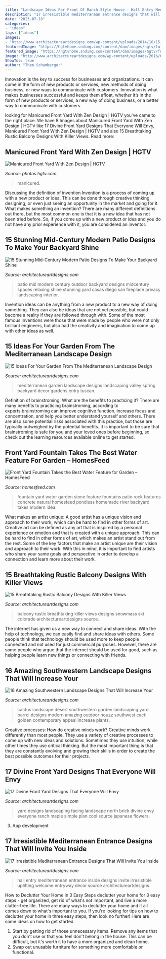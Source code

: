 ```yaml
---
title: "Landscape Ideas For Front Of Ranch Style House - Hall Entry Mediterranean Entrance Inside Designs Invite Irresistible Uplifting Welcome Entryway Decor Source Architectureartdesigns"
description: "17 irresistible mediterranean entrance designs that will invite you inside"
date: "2023-07-18"
categories:
- "ideas"
tags: ["ideas"]
images:
- "http://www.architectureartdesigns.com/wp-content/uploads/2014/10/15-Ideas-For-Your-Garden-From-The-Mediterranean-Landscape-Design-13-630x840.jpg"
featuredImage: "https://hgtvhome.sndimg.com/content/dam/images/hgtv/fullset/2013/7/9/3/BP_CRB2508H_after-Maizel-house-fence-4x3.jpg.rend.hgtvcom.616.411.suffix/1400980795469.jpeg"
featured_image: "https://hgtvhome.sndimg.com/content/dam/images/hgtv/fullset/2013/7/9/3/BP_CRB2508H_after-Maizel-house-fence-4x3.jpg.rend.hgtvcom.616.411.suffix/1400980795469.jpeg"
image: "http://www.architectureartdesigns.com/wp-content/uploads/2016/04/16-Amazing-Southwestern-Landscape-Designs-That-Will-Increase-Your-Outdoor-Appeal-13-630x419.jpg"
ShowToc: true
author: "Theo Schamberger"
---
```



Innovation is the key to success for businesses and organizations. It can come in the form of new products or services, new methods of doing business, or new ways to communicate with customers. Innovation is what makes businesses successful and keeps them afloat, whether it’s in the form of new products or services, a new way of doing business, or a better way to communicate with customers.

	

		
looking for Manicured Front Yard With Zen Design | HGTV you've came to the right place. We have 8 Images about Manicured Front Yard With Zen Design | HGTV like 17 Divine Front Yard Designs That Everyone Will Envy, Manicured Front Yard With Zen Design | HGTV and also 15 Breathtaking Rustic Balcony Designs With Killer Views. Read more:
		
    
## Manicured Front Yard With Zen Design | HGTV

<img loading=lazy src="https://hgtvhome.sndimg.com/content/dam/images/hgtv/fullset/2013/7/9/3/BP_CRB2508H_after-Maizel-house-fence-4x3.jpg.rend.hgtvcom.616.411.suffix/1400980795469.jpeg" onerror="this.onerror=null;this.src='https://tse2.mm.bing.net/th?id=OIP.0dkCkU1dWrtr8lR_rpzR_gHaE8&amp;pid=15.1';" alt="Manicured Front Yard With Zen Design | HGTV">

_Source: photos.hgtv.com_

>manicured. 

	

Discussing the definition of invention
Invention is a process of coming up with a new product or idea. This can be done through creative thinking, designing, or even just seeing an opportunity in the market and going for it. What makes something an invention? There are many different definitions out there, but the most common one is that it is a new idea that has not been tried before. So, if you come up with a new product or idea and you do not have any prior experience with it, you are considered an inventor.

    
## 15 Stunning Mid-Century Modern Patio Designs To Make Your Backyard Shine

<img loading=lazy src="http://www.architectureartdesigns.com/wp-content/uploads/2015/10/15-Stunning-Mid-Century-Modern-Patio-Designs-To-Make-Your-Backyard-Shine-9-630x421.jpg" onerror="this.onerror=null;this.src='https://tse2.mm.bing.net/th?id=OIP.imbKe6tpJypVBLoJ7ft1ZgHaE8&amp;pid=15.1';" alt="15 Stunning Mid-Century Modern Patio Designs To Make Your Backyard Shine">

_Source: architectureartdesigns.com_

>patio mid modern century outdoor backyard designs midcentury spaces relaxing shine stunning yard casas diego san fireplace privacy landscaping interior. 

	

Invention ideas can be anything from a new product to a new way of doing something. They can also be ideas that are not yet possible, but could become a reality if they are followed through with. Some of the most famous inventions were those that were made by people who were not only brilliant engineers, but also had the creativity and imagination to come up with other ideas as well.

    
## 15 Ideas For Your Garden From The Mediterranean Landscape Design

<img loading=lazy src="http://www.architectureartdesigns.com/wp-content/uploads/2014/10/15-Ideas-For-Your-Garden-From-The-Mediterranean-Landscape-Design-13-630x840.jpg" onerror="this.onerror=null;this.src='https://tse3.mm.bing.net/th?id=OIP.0leKGLxP1tTM7CxBwgseYwHaJ4&amp;pid=15.1';" alt="15 Ideas For Your Garden From The Mediterranean Landscape Design">

_Source: architectureartdesigns.com_

>mediterranean garden landscape designs landscaping valley spring backyard decor gardens entry tuscan. 

	

Definition of brainstroming: What are the benefits to practicing it?
There are many benefits to practicing brainstroming, according to experts.brainstroming can improve cognitive function, increase focus and concentration, and help you better understand yourself and others. There are also some potential risks associated with this practice, but those are typically outweighed by the potential benefits. It is important to be sure that brainstroming is safe for you and your loved ones before beginning, so check out the learning resources available online to get started.

    
## Front Yard Fountain Takes The Best Water Feature For Garden – HomesFeed

<img loading=lazy src="https://homesfeed.com/wp-content/uploads/2015/09/unique-stone-front-yard-fountain-idea-with-greenery-and-concrete-patio.jpg" onerror="this.onerror=null;this.src='https://tse4.mm.bing.net/th?id=OIP.pYVrRBv8JidwMXQBrrlgigHaEK&amp;pid=15.1';" alt="Front Yard Fountain Takes the Best Water Feature for Garden – HomesFeed">

_Source: homesfeed.com_

>fountain yard water garden stone feature fountains patio rock features concrete natural homesfeed pondless homemade river backyard takes modern idea. 

	

What makes an artist unique: A good artist has a unique vision and approach to their work, which can be hard to find in other forms of art.
Creative art can be defined as any art that is inspired by a personal experience or emotion and that is created with a unique approach. This can be hard to find in other forms of art, which makes an artist stand out from the rest. Some of the key factors that make an artist unique are their vision and approach to their work. With this in mind, it is important to find artists who share your same goals and perspective in order to develop a connection and learn more about their work.

    
## 15 Breathtaking Rustic Balcony Designs With Killer Views

<img loading=lazy src="https://www.architectureartdesigns.com/wp-content/uploads/2016/10/15-Breathtaking-Rustic-Balcony-Designs-With-Killer-Views-6.jpg" onerror="this.onerror=null;this.src='https://tse2.mm.bing.net/th?id=OIP.Kg7VCfU1RiHo3ZoR2wTlBgHaLF&amp;pid=15.1';" alt="15 Breathtaking Rustic Balcony Designs With Killer Views">

_Source: architectureartdesigns.com_

>balcony rustic breathtaking killer views designs snowmass ski colorado architectureartdesigns source. 

	

The internet has given us a new way to connect and share ideas. With the help of technology, we can easily find and share ideas with others. Some people think that technology should be used more to keep people connected and not used for just commercial purposes. However, there are some people who argue that the internet should be used for good, such as helping people learn new things or connecting with friends.

    
## 16 Amazing Southwestern Landscape Designs That Will Increase Your

<img loading=lazy src="http://www.architectureartdesigns.com/wp-content/uploads/2016/04/16-Amazing-Southwestern-Landscape-Designs-That-Will-Increase-Your-Outdoor-Appeal-13-630x419.jpg" onerror="this.onerror=null;this.src='https://tse2.mm.bing.net/th?id=OIP.NVN7Kpz-34KOeroOQBuWFAHaE7&amp;pid=15.1';" alt="16 Amazing Southwestern Landscape Designs That Will Increase Your">

_Source: architectureartdesigns.com_

>cactus landscape desert southwestern garden landscaping yard barrel designs modern amazing outdoor houzz southwest cacti golden contemporary appeal increase plants. 

	

Creative processes: How do creative minds work?
Creative minds work differently than most people. They use a variety of creative processes to come up with new ideas and solutions. Sometimes they use intuition, while other times they use critical thinking. But the most important thing is that they are constantly evolving and growing their skills in order to create the best possible outcomes for their projects.

    
## 17 Divine Front Yard Designs That Everyone Will Envy

<img loading=lazy src="http://www.architectureartdesigns.com/wp-content/uploads/2016/05/2-72-630x419.jpg" onerror="this.onerror=null;this.src='https://tse2.mm.bing.net/th?id=OIP.vLKH2sX2uSEk1oW1wXtKJQHaE7&amp;pid=15.1';" alt="17 Divine Front Yard Designs That Everyone Will Envy">

_Source: architectureartdesigns.com_

>yard designs landscaping facing landscape north brick divine envy everyone ranch maple simple plan cool source japanese flowers. 

	

3. App development 

    
## 17 Irresistible Mediterranean Entrance Designs That Will Invite You Inside

<img loading=lazy src="http://www.architectureartdesigns.com/wp-content/uploads/2015/10/17-Irresistible-Mediterranean-Entrance-Designs-That-Will-Invite-You-Inside-2-630x467.jpg" onerror="this.onerror=null;this.src='https://tse3.mm.bing.net/th?id=OIP.0p5j7yNRJdrHoKC8n63IigHaFf&amp;pid=15.1';" alt="17 Irresistible Mediterranean Entrance Designs That Will Invite You Inside">

_Source: architectureartdesigns.com_

>hall entry mediterranean entrance inside designs invite irresistible uplifting welcome entryway decor source architectureartdesigns. 

	

How to Declutter Your Home in 3 Easy Steps
declutter your home for 3 easy steps - get organized, get rid of what's not important, and live a more clutter-free life.
There are many ways to declutter your home and it all comes down to what's important to you. If you're looking for tips on how to declutter your home in three easy steps, then look no further! Here are some ideas on how to get started: 

1. Start by getting rid of those unnecessary items. Remove any items that you don't use or that you feel don't belong in the house. This can be difficult, but it's worth it to have a more organized and clean home. 
2. Swap out unusable furniture for something more comfortable or functional.

